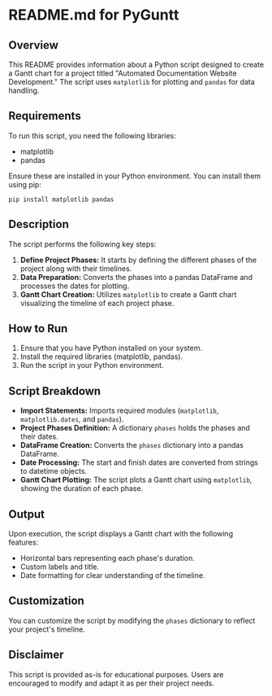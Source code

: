 # README.md for PyGuntt 

## Overview
This README provides information about a Python script designed to create a Gantt chart for a project titled "Automated Documentation Website Development." The script uses `matplotlib` for plotting and `pandas` for data handling.

## Requirements
To run this script, you need the following libraries:
- matplotlib
- pandas

Ensure these are installed in your Python environment. You can install them using pip:
```
pip install matplotlib pandas
```

## Description
The script performs the following key steps:
1. **Define Project Phases:** It starts by defining the different phases of the project along with their timelines.
2. **Data Preparation:** Converts the phases into a pandas DataFrame and processes the dates for plotting.
3. **Gantt Chart Creation:** Utilizes `matplotlib` to create a Gantt chart visualizing the timeline of each project phase.

## How to Run
1. Ensure that you have Python installed on your system.
2. Install the required libraries (matplotlib, pandas).
3. Run the script in your Python environment.

## Script Breakdown
- **Import Statements:** Imports required modules (`matplotlib`, `matplotlib.dates`, and `pandas`).
- **Project Phases Definition:** A dictionary `phases` holds the phases and their dates.
- **DataFrame Creation:** Converts the `phases` dictionary into a pandas DataFrame.
- **Date Processing:** The start and finish dates are converted from strings to datetime objects.
- **Gantt Chart Plotting:** The script plots a Gantt chart using `matplotlib`, showing the duration of each phase.

## Output
Upon execution, the script displays a Gantt chart with the following features:
- Horizontal bars representing each phase's duration.
- Custom labels and title.
- Date formatting for clear understanding of the timeline.

## Customization
You can customize the script by modifying the `phases` dictionary to reflect your project's timeline.

## Disclaimer
This script is provided as-is for educational purposes. Users are encouraged to modify and adapt it as per their project needs.